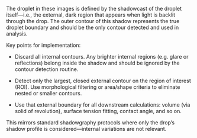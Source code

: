 The droplet in these images is defined by the shadowcast of the droplet itself—i.e., the external, dark region that appears when light is backlit through the drop. The outer contour of this shadow represents the true droplet boundary and should be the only contour detected and used in analysis.

Key points for implementation:

- Discard all internal contours. Any brighter internal regions (e.g. glare or reflections) belong inside the shadow and should be ignored by the contour detection routine.

- Detect only the largest, closed external contour on the region of interest (ROI). Use morphological filtering or area/shape criteria to eliminate nested or smaller contours.

- Use that external boundary for all downstream calculations: volume (via solid of revolution), surface tension fitting, contact angle, and so on.

This mirrors standard shadowgraphy protocols where only the drop’s shadow profile is considered—internal variations are not relevant. 